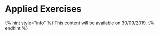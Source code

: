 # Applied Exercises

{% hint style="info" %}
This content will be available on 30/09/2019.
{% endhint %}

